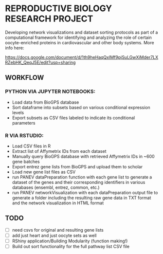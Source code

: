 # REPRODUCTIVE BIOLOGY RESEARCH PROJECT
 
 Developing network visualizations and dataset sorting protocols as part of a computational framework for identifying and analyzing the role of certain oocyte-enriched proteins in cardiovascular and other body systems. More info here:
 
https://docs.google.com/document/d/1th9heHaqQxIMf9pjSuLGwXiMder7LXRZebHK_QeqJ5E/edit?usp=sharing

## WORKFLOW

### PYTHON VIA JUPYTER NOTEBOOKS:
- Load data from BioGPS database 
- Sort dataframe into subsets based on various conditional expression levels
- Export subsets as CSV files labeled to indicate its conditional parameters

### R VIA RSTUDIO:
- Load CSV files in R
- Extract list of Affymetrix IDs from each dataset
- Manually query BioGPS database with retrieved Affymetrix IDs in ~600 gene batches 
- Export entrez gene lists from BioGPS and upload them to scholar
- Load new gene list files as CSV
- run PANEV dataPreparation function with each gene list to generate a dataset of the genes and their corresponding identifiers in various databases (ensembl, entrez, common, etc.)
- run PANEV networkVisualization with each dataPreparation output file to generate a folder including the resulting raw gene data in TXT format and the network visualization in HTML format 


## TODO
- [ ] need csvs for original and resulting gene lists 
- [ ] add just heart and just oocyte sets as well
- [ ] RShiny application/Building Modularity (function making!)
- [ ] Build out sort functionality for the full pathway list CSV file
